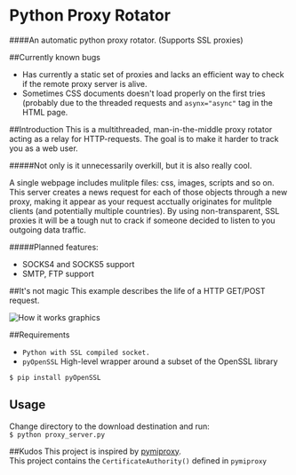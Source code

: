 # Python Proxy Rotator
####An automatic python proxy rotator. (Supports SSL proxies)

##Currently known bugs
* Has currently a static set of proxies and lacks an efficient way to check if the remote proxy server is alive.
* Sometimes CSS documents doesn't load properly on the first tries (probably due to the threaded requests and `asynx="async"` tag in the HTML page.

##Introduction
This is a multithreaded, man-in-the-middle proxy rotator acting as a relay for HTTP-requests. The goal is to make it harder to track you as a web user.

#####Not only is it unnecessarily overkill, but it is also really cool. 

A single webpage includes mulitple files: css, images, scripts and so on. This server creates a news request for each of those objects through a new proxy, making it appear as your request acctually originates for mulitple clients (and potentially multiple countries). By using non-transparent, SSL proxies it will be a tough nut to crack if someone decided to listen to you outgoing data traffic.  

#####Planned features: 
* SOCKS4 and SOCKS5 support
* SMTP, FTP support

##It's not magic
This example describes the life of a HTTP GET/POST request.

![How it works graphics](https://github.com/jorgenkg/python-proxy-rotator/blob/master/magic.png?raw=true)

##Requirements
* `Python with SSL compiled socket.`
* `pyOpenSSL` High-level wrapper around a subset of the OpenSSL library

`$ pip install pyOpenSSL`
	
## Usage
Change directory to the download destination and run:  
`$ python proxy_server.py`


##Kudos
This project is inspired by [pymiproxy](https://github.com/allfro/pymiproxy).  
This project contains the `CertificateAuthority()` defined in `pymiproxy`
